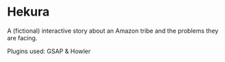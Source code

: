 # Hekura
 
A (fictional) interactive story about an Amazon tribe and the problems they are facing.

Plugins used: GSAP & Howler 
